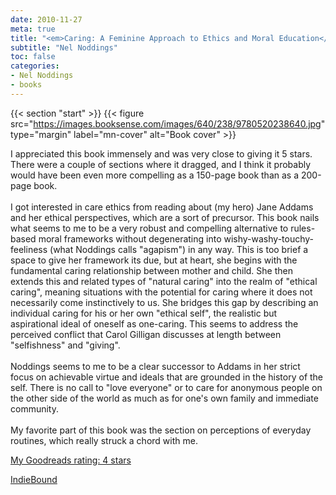 ```yaml
---
date: 2010-11-27
meta: true
title: "<em>Caring: A Feminine Approach to Ethics and Moral Education</em>"
subtitle: "Nel Noddings"
toc: false
categories:
- Nel Noddings
- books
---
```


{{< section "start" >}}
{{< figure src="https://images.booksense.com/images/640/238/9780520238640.jpg" type="margin" label="mn-cover" alt="Book cover" >}}

I appreciated this book immensely and was very close to giving it 5 stars. There were a couple of sections where it dragged, and I think it probably would have been even more compelling as a 150-page book than as a 200-page book. <br /><br />I got interested in care ethics from reading about (my hero) Jane Addams and her ethical perspectives, which are a sort of precursor. This book nails what seems to me to be a very robust and compelling alternative to rules-based moral frameworks without degenerating into wishy-washy-touchy-feeliness (what Noddings calls "agapism") in any way. This is too brief a space to give her framework its due, but at heart, she begins with the fundamental caring relationship between mother and child. She then extends this and related types of "natural caring" into the realm of "ethical caring", meaning situations with the potential for caring where it does not necessarily come instinctively to us. She bridges this gap by describing an individual caring for his or her own "ethical self", the realistic but aspirational ideal of oneself as one-caring. This seems to address the perceived conflict that Carol Gilligan discusses at length between "selfishness" and "giving". <br /><br />Noddings seems to me to be a clear successor to Addams in her strict focus on achievable virtue and ideals that are grounded in the history of the self. There is no call to "love everyone" or to care for anonymous people on the other side of the world as much as for one's own family and immediate community. <br /><br />My favorite part of this book was the section on perceptions of everyday routines, which really struck a chord with me. 

[My Goodreads rating: 4 stars](https://www.goodreads.com/review/show/132691784)  

[IndieBound](https://www.indiebound.org/book/9780520238640)
